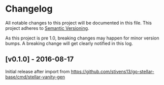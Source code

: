 # Changelog

All notable changes to this project will be documented in this
file.  This project adheres to [Semantic Versioning](http://semver.org/).

As this project is pre 1.0, breaking changes may happen for minor version
bumps.  A breaking change will get clearly notified in this log.

## [v0.1.0] - 2016-08-17

Initial release after import from https://github.com/stivens13/go-stellar-base/cmd/stellar-vanity-gen

[Unreleased]: https://github.com/stivens13/go/compare/stellar-vanity-gen-v0.1.0...master
